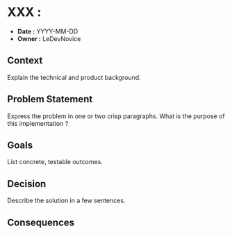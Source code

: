 # XXX : <concise subject title>

- **Date :** YYYY-MM-DD
- **Owner :** LeDevNovice

## Context

Explain the technical and product background.

## Problem Statement

Express the problem in one or two crisp paragraphs. What is the purpose of this implementation ?

## Goals

List concrete, testable outcomes.

## Decision

Describe the solution in a few sentences.

## Consequences
